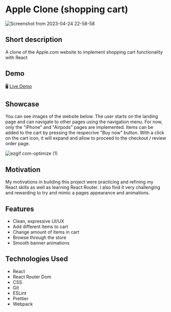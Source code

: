 # Apple Clone (shopping cart)

![Screenshot from 2023-04-24 22-58-58](https://user-images.githubusercontent.com/113835194/234115816-a4f65f9a-d236-4360-9165-9906d5f558f2.png)

## Short description

A clone of the Apple.com website to implement shopping cart functionality with React

## Demo

🖥️ <a href="https://optobimus.github.io/apple-clone/">Live Demo</a>

## Showcase

You can see images of the website below. The user starts on the landing page and can navigate to other pages using the navigation menu. For now, only the "iPhone" and "Airpods" pages are implemented. Items can be added to the cart by pressing the respecrive "Buy now" button. With a click on the cart icon, it will expand and allow to proceed to the checkout / review order page.

![ezgif com-optimize (1)](https://user-images.githubusercontent.com/113835194/234361084-a6a3e10b-1638-4fd4-9fa7-bf65070a5b28.gif)

## Motivation

My motivations in building this project were practicing and refining my React skills as well as learning React Router. I also find it very challenging and rewarding to try and mimic a pages appearance and animations.

## Features

  * Clean, expressive UI/UX
  * Add different items to cart
  * Change amount of items in cart
  * Browse through the store
  * Smooth banner animations

## Technologies Used

  * React
  * React Router Dom
  * CSS
  * Git
  * ESLint
  * Prettier
  * Webpack


